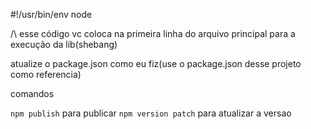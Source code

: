 #!/usr/bin/env node

/\ esse código vc coloca na primeira linha do arquivo principal para a execução da lib(shebang)

atualize o package.json como eu fiz(use o package.json desse projeto como referencia)

comandos

`npm publish`  para publicar
`npm version patch` para atualizar a versao